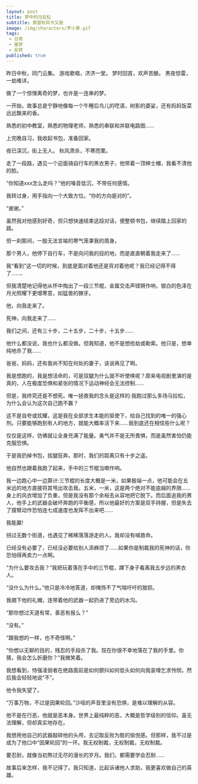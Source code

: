 ```yaml
---
layout: post
title: 梦中的马拉松
subtitle: 萧瑟秋风今又是
image: /img/characters/罗小黑.gif
tags:
 - 日常
 - 噩梦
 - 反转
published: true
---
```





昨日中秋，同门云集。
游戏歌唱，济济一堂。
梦时回首，欢声苦酿。
黑夜惊雷，一劫难详。

做了一个惊悚离奇的梦，也许是一连串的梦。

一开始，故事总是宁静地像每一个午睡后鸟儿的呓语，树影的婆娑，还有妈妈饭菜远远飘来的香。

熟悉的初中教室，熟悉的物理老师，熟悉的串联和并联电路图……

上完晚自习，我收起书包，准备回家。

夜已深沉，街上无人。
秋风肃杀，不寒而栗。

走了一段路，遇见一个迎面骑自行车的黑衣男子，他带着一顶绅士帽，我看不清他的脸。

“你知道xxx怎么走吗？”他的嗓音低沉，不带任何感情。

我转过身，用手指向一个大致方位。“你的方向是对的”。

“谢谢。”

虽然我对他感到好奇，但只想快速结束这段对话，便整顿书包，继续踏上回家的路。

但一刹那间，一股无法言喻的寒气笼罩我的周身。

那个男人，他停下自行车，不是向问我的目的地，而是直直朝着我走来了……

我“看到”这一切的时候，到底是面对着他还是背对着他呢？我已经记得不得了……、

但我清楚地记得他从怀中掏出了一段三节棍，金属交击声铿锵作响，银白的色泽在月光照耀下更增寒意，如猛兽的獠牙。

他，向我走来了。

死神，向我走来了……

我们之间，还有三十步，二十五步，二十步，十五步……

他什么都没说，我也什么都没做。但我知道，他不是想抢劫或勒索。他只是，想单纯地杀了我……

爸爸，妈妈，还有我尚不知在何处的妻子，该说再见了啊。

我是想跑的，我是想活命的，可是双腿为什么就不听使唤呢？原来电视剧里演的是真的，人在极度恐惧和紧张的情况下运动神经会无法控制……

但是，我终究还是不想死。唯一拯救我的念头是这样的:我跑过那么多场马拉松，为什么会认为这次自己跑不赢？

这不是自夸或炫耀，这是我在全部求生本能的驱使下，给自己找到的唯一的强心剂。只要能够跑到有人的地方，就能大概率活下来……我到底还在相信些什么呢？

仅仅是这样，仿佛就让全身充满了能量。勇气并不是无所畏惧，而是虽然害怕仍能克服恐惧。

于是我扔掉书包，拔腿狂奔。那时，我们的距离只有十步之遥。

他自然也跟着我跑了起来，手中的三节棍当啷作响。

我一边跑心中一边算计:三节棍的长度大概是一米，如果极端一点，他可能会在五米远的地方直接将其甩出攻击我。五米，一米，这是两个绝对不能逾越的界限……身上的风衣增加了负重，但是我没有那个余裕去从容地把它脱下。而后面追我的男人，他手上的武器会破坏奔跑的平衡感，所以他最好的方案是双手持握，但是失去了摆臂动作恐怕连七成速度也发挥不出来吧……

我能赢!

拐过无数个街道，也遇见了稀稀落落游走的人。我却没有喊救命。

已经没有必要了，已经没必要给别人添麻烦了……如果你是制裁我的死神的话，你恐怕得再卖力一点啊。

“为什么要攻击我？”我把玩着落在手中的三节棍，蹲下身子看离我五步远的黑衣人。

“没什么为什么。”他只是冷冷地答道，却掩饰不了气喘吁吁的狼狈。

我摘下他的礼帽，连带着他的武器一起扔进了旁边的水沟。

“那你想过天道有常，善恶有报么？”

“没有。”

“跟我想的一样，也不奇怪啊。”

“你想以无聊的目的，残忍的手段杀了我。现在你很不幸地落在了我的手里。你猜，我会怎么折磨你？”我微笑着。

我想看到，恃强凌弱者在绝路面前是如何颤抖如何低头如何向我哀嚎乞求怜悯，然后我会轻轻地说“不”。

他令我失望了。

“万事万物，不过是因果轮回。”沙哑的声音里没有恐惧，是难以理解的从容。

他不是在行恶，他就是恶本身。世界上最纯粹的恶，大概是哲学级别的信仰。虽无法理解，但却真实地存在。

我想用他自己的武器敲碎他的头颅，去记取反败为胜的愉悦感。但那样，我不过是成为了他口中“因果轮回”的一环。我无权制裁，无权制裁，无权制裁。

要忍耐，就像当初熬过无尽的漫长的岁月。我们，都需要学会忍耐……

故事后来怎样，我不记得了。我只知道，比起诉诸他人求助，我更喜欢做自己的英雄。

<!-- UY BEGIN -->
<div id="uyan_frame"></div>
<script type="text/javascript" src="http://v2.uyan.cc/code/uyan.js"></script>
<!-- UY END -->
